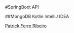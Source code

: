 #SpringBoot API

##MongoDB Kotlin IntelliJ IDEA

[Patrick Ferro Ribeiro](https://www.patrickweb.tk)
